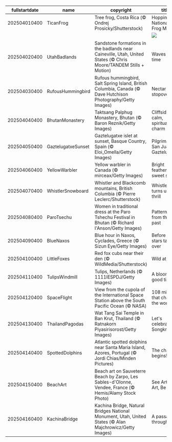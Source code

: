 |fullstartdate|name|copyright|title|image|
|--|--|--|--|--|
202504010400|TicanFrog|Tree frog, Costa Rica (© Ondrej Prosicky/Shutterstock)|Hoppin' into National Frog Month|![](/en-CA/2025/04/202504010400TicanFrog.jpg)|
||||![](/en-CA/2025/04/.jpg)|
202504020400|UtahBadlands|Sandstone formations in the badlands near Caineville, Utah, United States (© Chris Moore/TANDEM Stills + Motion)|Waves of time|![](/en-CA/2025/04/202504020400UtahBadlands.jpg)|
202504030400|RufousHummingbird|Rufous hummingbird, Salt Spring Island, British Columbia, Canada (© Dave Hutchison Photography/Getty Images)|Nectar stopover|![](/en-CA/2025/04/202504030400RufousHummingbird.jpg)|
202504040400|BhutanMonastery|Taktsang Palphug Monastery, Bhutan (© Baron Reznik/Getty Images)|Cliffside calm, spiritual charm|![](/en-CA/2025/04/202504040400BhutanMonastery.jpg)|
202504050400|GaztelugatxeSunset|Gaztelugatxe islet at sunset, Basque Country, Spain (© Eloi_Omella/Getty Images)|Pilgrimage to San Juan de Gaztelugatxe|![](/en-CA/2025/04/202504050400GaztelugatxeSunset.jpg)|
202504060400|YellowWarbler|Yellow warbler in Canada (© mirceax/Getty Images)|Bright feathers, sweet songs|![](/en-CA/2025/04/202504060400YellowWarbler.jpg)|
202504070400|WhistlerSnowboard|Whistler and Blackcomb mountains, British Columbia (© Pierre Leclerc/Shutterstock)|Whistler turns up the thrill|![](/en-CA/2025/04/202504070400WhistlerSnowboard.jpg)|
202504080400|ParoTsechu|Women in traditional dress at the Paro Tshechu Festival in Bhutan (© Richard I'Anson/Getty Images)|Patterns from the past|![](/en-CA/2025/04/202504080400ParoTsechu.jpg)|
202504090400|BlueNaxos|Blue hour in Naxos, Cyclades, Greece (© Sizun Eye/Getty Images)|Before the stars take over|![](/en-CA/2025/04/202504090400BlueNaxos.jpg)|
202504100400|LittleFoxes|Red fox cubs near their den (© WildMedia/Shutterstock)|Wild at heart|![](/en-CA/2025/04/202504100400LittleFoxes.jpg)|
202504110400|TulipsWindmill|Tulips, Netherlands (© 1111IESPDJ/Getty Images)|A blooming good time|![](/en-CA/2025/04/202504110400TulipsWindmill.jpg)|
202504120400|SpaceFlight|View from the cupola of the International Space Station above the South Pacific Ocean (© NASA)|108 minutes that changed the world|![](/en-CA/2025/04/202504120400SpaceFlight.jpg)|
202504130400|ThailandPagodas|Wat Tang Sai Temple in Ban Krut, Thailand (© Ratnakorn Piyasirisorost/Getty Images)|Let's celebrate Songkran!|![](/en-CA/2025/04/202504130400ThailandPagodas.jpg)|
202504140400|SpottedDolphins|Atlantic spotted dolphins near Santa Maria Island, Azores, Portugal (© Jordi Chias/Minden Pictures)|The chase begins!|![](/en-CA/2025/04/202504140400SpottedDolphins.jpg)|
202504150400|BeachArt|Beach art on Sauveterre Beach by Zarpo, Les Sables-d'Olonne, Vendee, France (© Hemis/Alamy Stock Photo)|See Art, Do Art, Be Art|![](/en-CA/2025/04/202504150400BeachArt.jpg)|
202504160400|KachinaBridge|Kachina Bridge, Natural Bridges National Monument, Utah, United States (© Alan Majchrowicz/Getty Images)|A passage through time|![](/en-CA/2025/04/202504160400KachinaBridge.jpg)|
